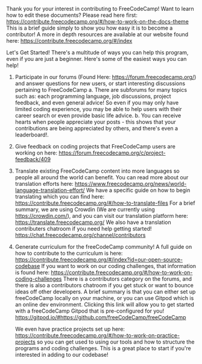 Thank you for your interest in contributing to FreeCodeCamp!
Want to learn how to edit these documents? Please read here first: https://contribute.freecodecamp.org/#/how-to-work-on-the-docs-theme
This is a brief guide simply to show you how easy it is to become a contributor!
A more in depth resources are available at our website found here: https://contribute.freecodecamp.org/#/index

Let's Get Started!
There's a multitude of ways you can help this program, even if you are just a beginner.
Here's some of the easiest ways you can help!

1.  Participate in our forums (Found Here: https://forum.freecodecamp.org/) and answer questions for new users, or start interesting discussions pertaining to FreeCodeCamp
  a. There are subforums for many topics such as: each programming language, job discussions, project feedback, and even general advice! So even if you may only have 
     limited coding experience, you may be able to help users with their career search or even provide basic life advice.
  b. You can receive hearts when people appreciate your posts - this shows that your contributions are being appreciated by others, and there's even a leaderboard!.
  
2.  Give feedback on coding projects that FreeCodeCamp users are working on here: https://forum.freecodecamp.org/c/project-feedback/409

3.  Translate existing FreeCodeCamp content into more languages so people all around the world can benefit.
    You can read more about our translation efforts here: https://www.freecodecamp.org/news/world-language-translation-effort/
    We have a specific guide on how to begin translating which you can find here: https://contribute.freecodecamp.org/#/how-to-translate-files
    For a brief summary, we are using Crowdin (We are currently using https://crowdin.com/), and you can visit our translation platform here: https://translate.freecodecamp.org/
    We also have a translation contributers chatroom if you need help getting started! https://chat.freecodecamp.org/channel/contributors
    
4.  Generate curriculum for the freeCodeCamp community! 
    A full guide on how to contribute to the curriculum is here: https://contribute.freecodecamp.org/#/index?id=our-open-source-codebase
    If you want to work on our coding challenges, that information is found here: https://contribute.freecodecamp.org/#/how-to-work-on-coding-challenges 
    There is a contributors category on the forums, and there is also a contributors chatroom if you get stuck or want to bounce ideas off other developers.
    A brief summary is that you can either set up freeCodeCamp locally on your machine, or you can use Gitpod which is an online dev environment.
    Clicking this link will allow you to get started with a freeCodeCamp Gitpod that is pre-configured for you! https://gitpod.io/#https://github.com/freeCodeCamp/freeCodeCamp
    
    We even have practice projects set up here: https://contribute.freecodecamp.org/#/how-to-work-on-practice-projects so you can get used to using our tools and
    how to structure the programs and coding challenges. This is a great place to start if you're interested in adding to our codebase!
    


